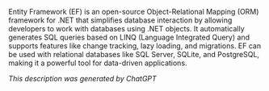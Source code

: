 Entity Framework (EF) is an open-source Object-Relational Mapping (ORM) framework for .NET that simplifies database interaction by allowing developers to work with databases using .NET objects. It automatically generates SQL queries based on LINQ (Language Integrated Query) and supports features like change tracking, lazy loading, and migrations. EF can be used with relational databases like SQL Server, SQLite, and PostgreSQL, making it a powerful tool for data-driven applications.

*This description was generated by ChatGPT*